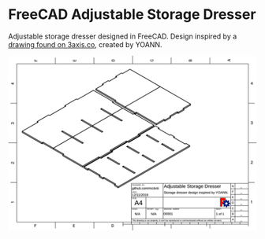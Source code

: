 # FreeCAD Adjustable Storage Dresser

Adjustable storage dresser designed in FreeCAD. Design inspired by a [drawing found on
3axis.co](https://3axis.co/small-dresser-storage-mdf-4mm-8mmdxf-file/d1ledz7m/), created by YOANN.

![Example drawing](Storage_Dresser_Drawing.svg)
